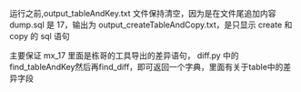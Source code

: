 运行之前,output_tableAndKey.txt 文件保持清空，因为是在文件尾追加内容
dump.sql 是 17，输出为 output_createTableAndCopy.txt，是只显示 create 和 copy 的 sql 语句

主要保证 mx_17 里面是栋哥的工具导出的差异语句， diff.py 中的find_tableAndKey然后再find_diff，即可返回一个字典，里面有关于table中的差异字段

